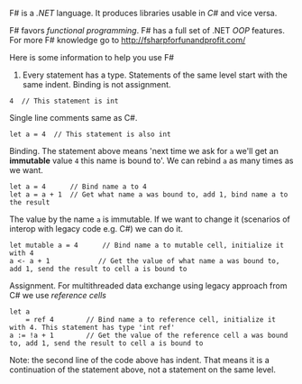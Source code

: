 F# is a *.NET* language. It produces libraries usable in *C#* and vice versa.

F# favors *functional programming*. F# has a full set of .NET *OOP* features. 
For more F# knowledge go to http://fsharpforfunandprofit.com/

Here is some information to help you use F# 

1) Every statement has a type. Statements of the same level start with the same indent. Binding is not assignment.

```f#
4  // This statement is int
```
Single line comments same as C#.
```f#
let a = 4  // This statement is also int
```
Binding. The statement above means 'next time we ask for `a` we'll get an **immutable** value `4` this name is bound to'. 
We can rebind `a` as many times as we want.
```f#
let a = 4      // Bind name a to 4
let a = a + 1  // Get what name a was bound to, add 1, bind name a to the result
```
The value by the name `a` is immutable. If we want to change it (scenarios of interop with legacy code e.g. C#) we can do it.
```f#
let mutable a = 4      // Bind name a to mutable cell, initialize it with 4
a <- a + 1            // Get the value of what name a was bound to, add 1, send the result to cell a is bound to
```
Assignment. For multithreaded data exchange using legacy approach from C# we use *reference cells*
```f#
let a 
    = ref 4        // Bind name a to reference cell, initialize it with 4. This statement has type 'int ref'
a := !a + 1        // Get the value of the reference cell a was bound to, add 1, send the result to cell a is bound to
```
Note: the second line of the code above has indent. That means it is a continuation of the statement above, not a statement on the same level.
